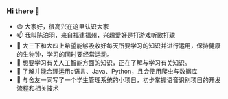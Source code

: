 ### Hi there 👋

- 😄 大家好，很高兴在这里认识大家
- 📫 我叫陈泊羽，来自福建福州，兴趣爱好是打游戏听歌打球
- 💬 大三下和大四上希望能够吸收好每天所要学习的知识并进行运用，保持健康的生物钟，学习的同时要经常运动。
- 💬 想要学习有关人工智能方面的知识，正在了解与学习有关知识。
- 💬 了解并能合理运用c语言、Java、Python，且会使用爬虫与数据库
- 💬 与舍友一同写了一个学生管理系统的小项目，初步掌握语音识别项目的开发流程和相关技术
